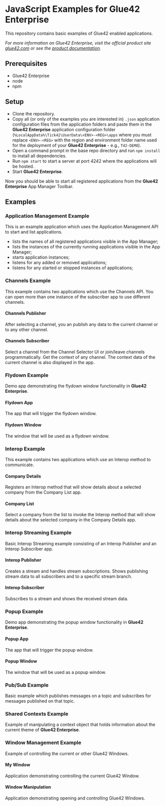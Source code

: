 # JavaScript Examples for Glue42 Enterprise

This repository contains basic examples of Glue42 enabled applications.

*For more information on Glue42 Enterprise, visit the official product site [glue42.com](https://glue42.com/) or see the [product documentation](https://docs.glue42.com).*

## Prerequisites

- Glue42 Enterprise
- node
- npm

## Setup

- Clone the repository.
- Copy all (or only of the examples you are interested in) `.json` application configuration files from the application folders and paste them in the **Glue42 Enterprise** application configuration folder (`%LocalAppData%\Tick42\UserData\<ENV>-<REG>\apps` where you must replace `<ENV>-<REG>` with the region and environment folder name used for the deployment of your **Glue42 Enterprise** - e.g., `T42-DEMO`).  
- Open a command prompt in the base repo directory and run `npm install` to install all dependencies. 
- Run `npm start` to start a server at port 4242 where the applications will be hosted.
- Start **Glue42 Enterprise**. 

Now you should be able to start all registered applications from the **Glue42 Enterprise** App Manager Toolbar.

## Examples

### Application Management Example

This is an example application which uses the Application Management API to start and list applications.

- lists the names of all registered applications visible in the App Manager;
- lists the instances of the currently running applications visible in the App Manager;
- starts application instances;
- listens for any added or removed applications;
- listens for any started or stopped instances of applications;

### Channels Example

This example contains two applications which use the Channels API. You can open more than one instance of the subscriber app to use different channels.

#### Channels Publisher

After selecting a channel, you an publish any data to the current channel or to any other channel.

#### Channels Subscriber

Select a channel from the Channel Selector UI or join/leave channels programmatically. Get the context of any channel. The context data of the current channel is also displayed in the app.

### Flydown Example

Demo app demonstrating the flydown window functionality in **Glue42 Enterprise**.

#### Flydown App

The app that will trigger the flydown window.

#### Flydown Window

The window that will be used as a flydown window.

### Interop Example

This example contains two applications which use an Interop method to communicate.

#### Company Details

Registers an Interop method that will show details about a selected company from the Company List app.

#### Company List

Select a company from the list to invoke the Interop method that will show details about the selected company in the Company Details app.

### Interop Streaming Example

Basic Interop Streaming example consisting of an Interop Publisher and an Interop Subscriber app.

#### Interop Publisher

Creates a stream and handles stream subscriptions. Shows publishing stream data to all subscribers and to a specific stream branch.

#### Interop Subscriber

Subscribes to a stream and shows the received stream data.

### Popup Example

Demo app demonstrating the popup window functionality in **Glue42 Enterprise**.

#### Popup App

The app that will trigger the popup window.

#### Popup Window

The window that will be used as a popup window.

### Pub/Sub Example

Basic example which publishes messages on a topic and subscribes for messages published on that topic.

### Shared Contexts Example

Example of manipulating a context object that holds information about the current theme of **Glue42 Enterprise**.

### Window Management Example

Example of controlling the current or other Glue42 Windows.

#### My Window

Application demonstrating controlling the current Glue42 Window.

#### Window Manipulation

Application demonstrating opening and controlling Glue42 Windows.